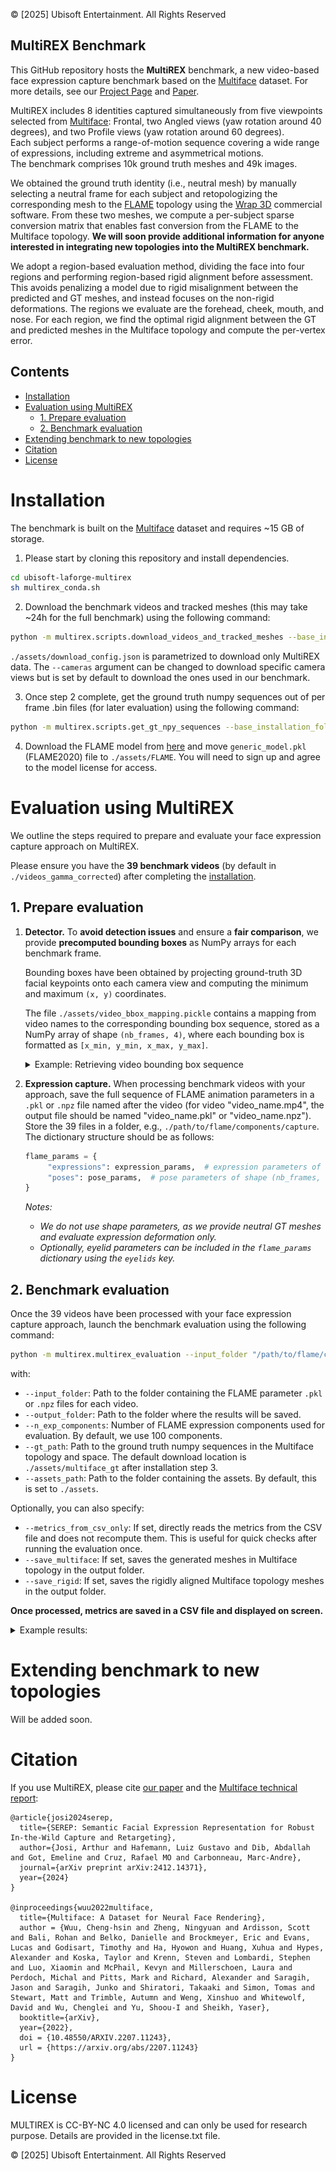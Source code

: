 © [2025] Ubisoft Entertainment. All Rights Reserved

## MultiREX Benchmark

This GitHub repository hosts the **MultiREX** benchmark, a new video-based face expression capture benchmark based on the [Multiface](https://github.com/facebookresearch/multiface) dataset. For more details, see our [Project Page](https://ubisoft-laforge.github.io/character/serep/) and [Paper](https://arxiv.org/abs/2412.14371).

MultiREX includes 8 identities captured simultaneously from five viewpoints selected from [Multiface](https://github.com/facebookresearch/multiface): Frontal, two Angled views (yaw rotation around 40 degrees), and two Profile views (yaw rotation around 60 degrees).  
Each subject performs a range-of-motion sequence covering a wide range of expressions, including extreme and asymmetrical motions.  
The benchmark comprises 10k ground truth meshes and 49k images.

We obtained the ground truth identity (i.e., neutral mesh) by manually selecting a neutral frame for each subject and retopologizing the corresponding mesh to the 
[FLAME](https://flame.is.tue.mpg.de) topology using the [Wrap 3D](https://faceform.com/) commercial software.
From these two meshes, we compute a per-subject sparse conversion matrix that enables fast conversion from the FLAME to the Multiface topology. **We will soon provide additional information for anyone interested in integrating new topologies into the MultiREX benchmark.**

We adopt a region-based evaluation method, dividing the face into four regions and performing region-based rigid alignment before assessment. 
This avoids penalizing a model due to rigid misalignment between the predicted and GT meshes, and instead focuses on the non-rigid deformations. 
The regions we evaluate are the forehead, cheek, mouth, and nose. For each region, we find the optimal rigid alignment between the GT and predicted meshes in the Multiface topology and compute the per-vertex error.

## Contents

- [Installation](#installation)
- [Evaluation using MultiREX](#evaluation-using-multirex)
  - [1. Prepare evaluation](#1-prepare-evaluation)
  - [2. Benchmark evaluation](#2-benchmark-evaluation)
- [Extending benchmark to new topologies](#extending-benchmark-to-new-topologies)
- [Citation](#citation)
- [License](#license)

<!-- 2. [Repository details](#repository-details) -->

# Installation

The benchmark is built on the [Multiface](https://github.com/facebookresearch/multiface) dataset and requires ~15 GB of storage.  

1. Please start by cloning this repository and install dependencies. 

```bash
cd ubisoft-laforge-multirex
sh multirex_conda.sh
```

2. Download the benchmark videos and tracked meshes (this may take ~24h for the full benchmark) using the following command:

```bash
python -m multirex.scripts.download_videos_and_tracked_meshes --base_installation_folder "./" --download_config "./assets/download_config.json"
```

`./assets/download_config.json` is parametrized to download only MultiREX data. The `--cameras` argument can be changed to download specific camera views but is set by default to download the ones used in our benchmark.  

3. Once step 2 complete, get the ground truth numpy sequences out of per frame .bin files (for later evaluation) using the following command:

```bash
python -m multirex.scripts.get_gt_npy_sequences --base_installation_folder "./" --output_multiface_gt_path "./assets/multiface_gt"
```

4. Download the FLAME model from [here](https://flame.is.tue.mpg.de/index.html) and move `generic_model.pkl` (FLAME2020) file to `./assets/FLAME`. You will need to sign up and agree to the model license for access.

# Evaluation using MultiREX

We outline the steps required to prepare and evaluate your face expression capture approach on MultiREX.

Please ensure you have the **39 benchmark videos** (by default in `./videos_gamma_corrected`) after completing the [installation](#installation).

## 1. Prepare evaluation

1. **Detector.** To **avoid detection issues** and ensure a **fair comparison**, we provide **precomputed bounding boxes** as NumPy arrays for each benchmark frame.

   Bounding boxes have been obtained by projecting ground-truth 3D facial keypoints onto each camera view and computing the minimum and maximum `(x, y)` coordinates.

   The file `./assets/video_bbox_mapping.pickle` contains a mapping from video names to the corresponding bounding box sequence, stored as a NumPy array of shape `(nb_frames, 4)`, where each bounding box is formatted as `[x_min, y_min, x_max, y_max]`.

   <details><summary> Example: Retrieving video bounding box sequence </summary>

      ```python
      import pickle
      
      with open("./assets/video_bbox_mapping.pickle", "rb") as f:
          video_bbox_mapping = pickle.load(f)
      
      video_name = "m--20180510--0000--5372021--GHS#images#EXP_ROM07_Facial_Expressions#400039.mp4"
      
      bbox_sequence = video_bbox_mapping[video_name]
      ```
   </details>

2. **Expression capture.** When processing benchmark videos with your approach, save the full sequence of FLAME animation parameters in a `.pkl` or `.npz` file named after the video (for video "video_name.mp4", the output file should be named "video_name.pkl" or "video_name.npz"). Store the 39 files in a folder, e.g., `./path/to/flame/components/capture`. The dictionary structure should be as follows:

    ```python
   flame_params = {
         "expressions": expression_params,  # expression parameters of shape (nb_frames, nb_exp_components)
         "poses": pose_params,  # pose parameters of shape (nb_frames, 6) - the 6 pose components are the 3 neck parameters followed by the 3 jaw parameters.
   }
   ```
   *Notes:*
   - *We do not use shape parameters, as we provide neutral GT meshes and evaluate expression deformation only.*  
   - *Optionally, eyelid parameters can be included in the `flame_params` dictionary using the `eyelids` key.*

## 2. Benchmark evaluation

Once the 39 videos have been processed with your face expression capture approach, launch the benchmark evaluation using the following command:

```bash
python -m multirex.multirex_evaluation --input_folder "/path/to/flame/components/capture" --output_folder "/path/to/results" --n_exp_components 100 --gt_path "./assets/multiface_gt"
```
with:
- `--input_folder`: Path to the folder containing the FLAME parameter `.pkl` or `.npz` files for each video.
- `--output_folder`: Path to the folder where the results will be saved.
- `--n_exp_components`: Number of FLAME expression components used for evaluation. By default, we use 100 components.
- `--gt_path`: Path to the ground truth numpy sequences in the Multiface topology and space. The default download location is `./assets/multiface_gt` after installation step 3.
- `--assets_path`: Path to the folder containing the assets. By default, this is set to `./assets`.

Optionally, you can also specify:
- `--metrics_from_csv_only`: If set, directly reads the metrics from the CSV file and does not recompute them. This is useful for quick checks after running the evaluation once.
- `--save_multiface`: If set, saves the generated meshes in Multiface topology in the output folder.
- `--save_rigid`: If set, saves the rigidly aligned Multiface topology meshes in the output folder.

**Once processed, metrics are saved in a CSV file and displayed on screen.**

<details><summary> Example results: </summary>
![example_results](assets/results_example_output.png)
</details>

# Extending benchmark to new topologies

Will be added soon.

<!-- We provide the necessary information for anyone to contribute and add new topologies to MultiREX. 
Currently, MultiREX supports the FLAME topology only.
For evaluation, one must compute conversion matrices allowing to convert a source identity in topology A (new topology) to a target identity in topology B (Multiface topology). A distinct matrix must be computed once for each of the 8 identity. We encourage you to use following workflow.

1. Select a generic face from your topology. 
2. Install [WRAP 3D](https://faceform.com/download-wrap/) commercial software to follow our workflow. It is free for students, teachers, and schools. We use this software for alignment and retopo.
3. Within WRAP 3D, follow the steps bellow for each of the 8 identities: 
   - Load the generic face from your topology (LoadGeom node).
   - Load the neutral in multiface topology from `./assets/Neutrals_Multiface` (LoadGeom node).
   - Scale the generic face to match the size of the Multiface neutral (directly in the LoadGeom node), which is in metric space.
   - Align the generic face to the Multiface topology by selecting keypoints for rigid alignment (SelectPointPairs + RigidAlignment nodes).
   - Select a set of (new) keypoints for the generic face to match the Multiface topology (SelectPointPairs node).
   - Convert topology to the Multiface topology by retopologizing the generic face to the Multiface topology (Wrapping node).
   - Save the aligned and retopologized face (SaveGeom node).

4. Compute conversion matrix, which allows to move from your source topology to the Multiface topology by simple matrix multiplication for any new mesh.

   ```bash
   python -m scripts.compute_conversion_matrices --target_topo /path/to/multiface/neutral --source_topo /path/to/your/neutral --output /path/to/output.npz --output_metadata /path/to/output_metadata.pkl
   ```
--> 

# Citation

If you use MultiREX, please cite [our paper](https://arxiv.org/abs/2412.14371) and the [Multiface technical report](https://arxiv.org/abs/2207.11243):

```
@article{josi2024serep,
  title={SEREP: Semantic Facial Expression Representation for Robust In-the-Wild Capture and Retargeting},
  author={Josi, Arthur and Hafemann, Luiz Gustavo and Dib, Abdallah and Got, Emeline and Cruz, Rafael MO and Carbonneau, Marc-Andre},
  journal={arXiv preprint arXiv:2412.14371},
  year={2024}
}

@inproceedings{wuu2022multiface,
  title={Multiface: A Dataset for Neural Face Rendering},
  author = {Wuu, Cheng-hsin and Zheng, Ningyuan and Ardisson, Scott and Bali, Rohan and Belko, Danielle and Brockmeyer, Eric and Evans, Lucas and Godisart, Timothy and Ha, Hyowon and Huang, Xuhua and Hypes, Alexander and Koska, Taylor and Krenn, Steven and Lombardi, Stephen and Luo, Xiaomin and McPhail, Kevyn and Millerschoen, Laura and Perdoch, Michal and Pitts, Mark and Richard, Alexander and Saragih, Jason and Saragih, Junko and Shiratori, Takaaki and Simon, Tomas and Stewart, Matt and Trimble, Autumn and Weng, Xinshuo and Whitewolf, David and Wu, Chenglei and Yu, Shoou-I and Sheikh, Yaser},
  booktitle={arXiv},
  year={2022},
  doi = {10.48550/ARXIV.2207.11243},
  url = {https://arxiv.org/abs/2207.11243}
}
```

# License

MULTIREX is CC-BY-NC 4.0 licensed and can only be used for research purpose. Details are provided in the license.txt file.

© [2025] Ubisoft Entertainment. All Rights Reserved
